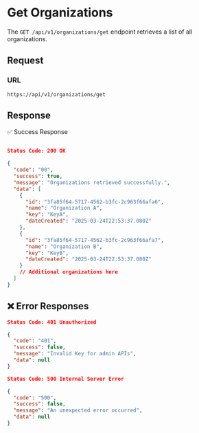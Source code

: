 # Get Organizations

The `GET /api/v1/organizations/get` endpoint retrieves a list of all organizations.

## Request

### **URL**

`https://api/v1/organizations/get`

## Response

✅ Success Response

```json

Status Code: 200 OK

{
  "code": "00",
  "success": true,
  "message": "Organizations retrieved successfully.",
  "data": [
    {
      "id": "3fa85f64-5717-4562-b3fc-2c963f66afa6",
      "name": "Organization A",
      "key": "KeyA",
      "dateCreated": "2025-03-24T22:53:37.080Z"
    },
    {
      "id": "3fa85f64-5717-4562-b3fc-2c963f66afa7",
      "name": "Organization B",
      "key": "KeyB",
      "dateCreated": "2025-03-24T22:53:37.080Z"
    }
    // Additional organizations here
  ]
}
```

## ❌ Error Responses

```json
Status Code: 401 Unauthorized

{
  "code": "401",
  "success": false,
  "message": "Invalid Key for admin APIs",
  "data": null
}

Status Code: 500 Internal Server Error

{
  "code": "500",
  "success": false,
  "message": "An unexpected error occurred",
  "data": null
}
